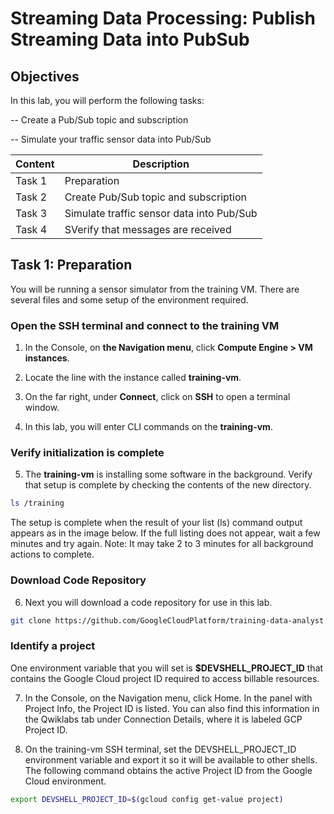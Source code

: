 # Streaming Data Processing: Publish Streaming Data into PubSub 

## Objectives

In this lab, you will perform the following tasks:

-- Create a Pub/Sub topic and subscription

-- Simulate your traffic sensor data into Pub/Sub

| Content | Description |
|---|---|
| Task 1 | Preparation |
| Task 2 | Create Pub/Sub topic and subscription |
| Task 3 | Simulate traffic sensor data into Pub/Sub |
| Task 4 | SVerify that messages are received |


## Task 1: Preparation

You will be running a sensor simulator from the training VM. There are several files and some setup of the environment required.
### Open the SSH terminal and connect to the training VM

1. In the Console, on **the Navigation menu**, click **Compute Engine > VM instances**.

2. Locate the line with the instance called **training-vm**.

3. On the far right, under **Connect**, click on **SSH** to open a terminal window.

4. In this lab, you will enter CLI commands on the **training-vm**.

### Verify initialization is complete

 5. The **training-vm** is installing some software in the background. Verify that setup is complete by checking the contents of the new directory.
```bash
ls /training
```
The setup is complete when the result of your list (ls) command output appears as in the image below. If the full listing does not appear, wait a few minutes and try again. Note: It may take 2 to 3 minutes for all background actions to complete.


### Download Code Repository

6. Next you will download a code repository for use in this lab.
```bash
git clone https://github.com/GoogleCloudPlatform/training-data-analyst
```
### Identify a project

One environment variable that you will set is **$DEVSHELL_PROJECT_ID** that contains the Google Cloud project ID required to access billable resources.

7. In the Console, on the Navigation menu, click Home. In the panel with Project Info, the Project ID is listed. You can also find this information in the Qwiklabs tab under Connection Details, where it is labeled GCP Project ID.

8. On the training-vm SSH terminal, set the DEVSHELL_PROJECT_ID environment variable and export it so it will be available to other shells. The following command obtains the active Project ID from the Google Cloud environment.
```bash
export DEVSHELL_PROJECT_ID=$(gcloud config get-value project)
```
